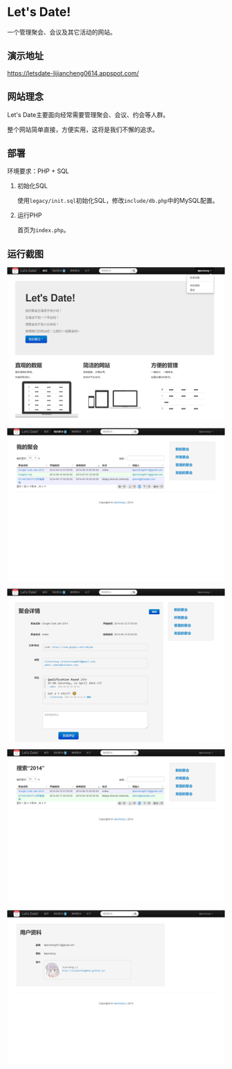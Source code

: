 # Let's Date!

一个管理聚会、会议及其它活动的网站。

## 演示地址

https://letsdate-lijiancheng0614.appspot.com/

## 网站理念

Let's Date主要面向经常需要管理聚会、会议、约会等人群。

整个网站简单直接，方便实用，这将是我们不懈的追求。

## 部署

环境要求：PHP + SQL

1. 初始化SQL

    使用`legacy/init.sql`初始化SQL，修改`include/db.php`中的MySQL配置。

2. 运行PHP

    首页为`index.php`。

## 运行截图

![](legacy/screenshot_index.png)

![](legacy/screenshot_date_list.png)

![](legacy/screenshot_date_detail.png)

![](legacy/screenshot_search.png)

![](legacy/screenshot_user.png)
